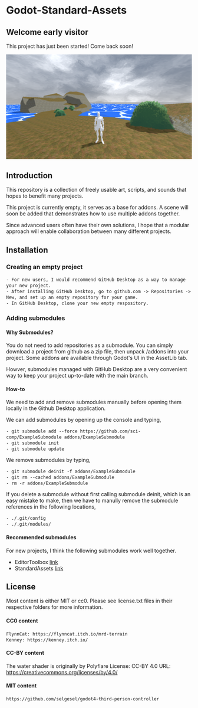 # Godot-Standard-Assets

## Welcome early visitor

This project has just been started! Come back soon!

![demo](./Documentation/Image/Demo.png)

## Introduction

This repository is a collection of freely usable art, scripts, and sounds that hopes to benefit many projects.

This project is currently empty, it serves as a base for addons. A scene will soon be added that demonstrates how to use multiple addons together.

Since advanced users often have their own solutions, I hope that a modular approach will enable collaboration between many different projects.

## Installation

### Creating an empty project

	- For new users, I would recommend GitHub Desktop as a way to manage your new project.
	- After installing GitHub Desktop, go to github.com -> Repositories -> New, and set up an empty repository for your game.
	- In GitHub Desktop, clone your new empty respository.

### Adding submodules

#### Why Submodules?

You do not need to add repositories as a submodule. You can simply download a project from github as a zip file, then unpack /addons into your project. Some addons are available through Godot's UI in the AssetLib tab.

Howver, submodules managed with GitHub Desktop are a very convenient way to keep your project up-to-date with the main branch.

#### How-to

We need to add and remove submodules manually before opening them locally in the Github Desktop application.

We can add submodules by opening up the console and typing,

	- git submodule add --force https://github.com/sci-comp/ExampleSubmodule addons/ExampleSubmodule
	- git submodule init
	- git submodule update

We remove submodules by typing,

	- git submodule deinit -f addons/ExampleSubmodule
	- git rm --cached addons/ExampleSubmodule
	- rm -r addons/ExampleSubmodule

If you delete a submodule without first calling submodule deinit, which is an easy mistake to make, then we have to manully remove the submodule references in the following locations,

	- ./.git/config
	- ./.git/modules/

#### Recommended submodules

For new projects, I think the following submodules work well together.

- EditorToolbox  [link](https://github.com/sci-comp/EditorToolbox)
- StandardAssets  [link](todo)

## License

Most content is either MIT or cc0. Please see license.txt files in their respective folders for more information.

#### CC0 content
	
	FlynnCat: https://flynncat.itch.io/mrd-terrain
	Kenney: https://kenney.itch.io/

#### CC-BY content
	
The water shader is originally by Polyflare
	License: CC-BY 4.0
	URL: https://creativecommons.org/licenses/by/4.0/

#### MIT content

	https://github.com/selgesel/godot4-third-person-controller
